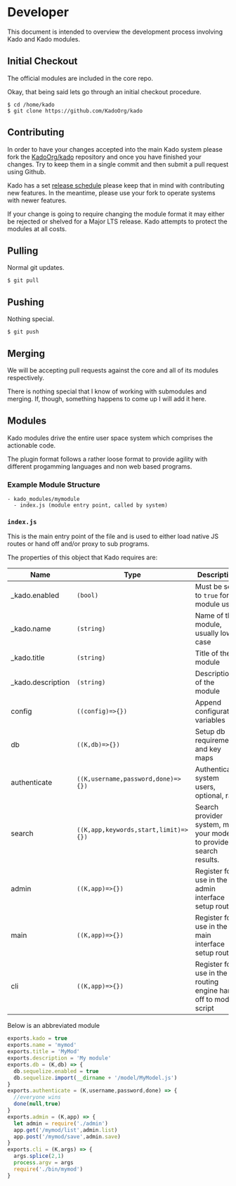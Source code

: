 # Developer

This document is intended to overview the development process involving Kado and Kado modules.

## Initial Checkout

The official modules are included in the core repo. 

Okay, that being said lets go through an initial checkout procedure.

```
$ cd /home/kado
$ git clone https://github.com/KadoOrg/kado
```

## Contributing

In order to have your changes accepted into the main Kado system please fork the [KadoOrg/kado](https://github.com/KadoOrg/kado) repository and once you have finished your changes. Try to keep them in a single commit and then submit a pull request using Github.

Kado has a set [release schedule](/doc/kado/3.x/release-cycle) please keep that in mind with contributing new features. In the meantime, please use your fork to operate systems with newer features.

If your change is going to require changing the module format it may either be rejected or shelved for a Major LTS release. Kado attempts to protect the modules at all costs.

## Pulling

Normal git updates.

```
$ git pull
```

## Pushing

Nothing special.

```
$ git push
```

## Merging

We will be accepting pull requests against the core and all of its modules respectively.

There is nothing special that I know of working with submodules and merging. If, though, something happens to come up I will add it here.

## Modules

Kado modules drive the entire user space system which comprises the actionable code.

The plugin format follows a rather loose format to provide agility with different progamming languages and non web based programs.

### Example Module Structure

```
- kado_modules/mymodule
  - index.js (module entry point, called by system)
```

### `index.js`

This is the main entry point of the file and is used to either load
native JS routes or hand off and/or proxy to sub programs.

The properties of this object that Kado requires are:

| Name | Type | Description |
| --- | --- | --- |
| \_kado.enabled | `(bool)` | Must be set to `true` for module use |
| \_kado.name | `(string)` | Name of the module, usually lower case |
| \_kado.title | `(string)` | Title of the module |
| \_kado.description | `(string)` | Description of the module |
| config | `((config)=>{})` | Append configuration variables |
| db | `((K,db)=>{})` | Setup db requirements and key maps |
| authenticate | `((K,username,password,done)=>{})` | Authenticate system users, optional, rare |
| search | `((K,app,keywords,start,limit)=>{})` | Search provider system, map your models to provide search results. |
| admin | `((K,app)=>{})` | Register for use in the admin interface setup routes |
| main | `((K,app)=>{})` |  Register for use in the main interface setup routes |
| cli | `((K,app)=>{})` | Register for use in the cli routing engine hand off to module script |

Below is an abbreviated module

```js
exports.kado = true
exports.name = 'mymod'
exports.title = 'MyMod'
exports.description = 'My module'
exports.db = (K,db) => {
  db.sequelize.enabled = true
  db.sequelize.import(__dirname + '/model/MyModel.js')
}
exports.authenticate = (K,username,password,done) => {
  //everyone wins
  done(null,true)
}
exports.admin = (K,app) => {
  let admin = require('./admin')
  app.get('/mymod/list',admin.list)
  app.post('/mymod/save',admin.save)
}
exports.cli = (K,args) => {
  args.splice(2,1)
  process.argv = args
  require('./bin/mymod')
}

```

